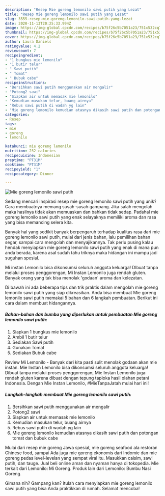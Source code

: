 ```yaml
---
description: "Resep Mie goreng lemonilo sawi putih yang Lezat"
title: "Resep Mie goreng lemonilo sawi putih yang Lezat"
slug: 3555-resep-mie-goreng-lemonilo-sawi-putih-yang-lezat
date: 2020-11-13T20:25:33.994Z
image: https://img-global.cpcdn.com/recipes/b75f26c5b7051a23/751x532cq70/mie-goreng-lemonilo-sawi-putih-foto-resep-utama.jpg
thumbnail: https://img-global.cpcdn.com/recipes/b75f26c5b7051a23/751x532cq70/mie-goreng-lemonilo-sawi-putih-foto-resep-utama.jpg
cover: https://img-global.cpcdn.com/recipes/b75f26c5b7051a23/751x532cq70/mie-goreng-lemonilo-sawi-putih-foto-resep-utama.jpg
author: Laura Daniels
ratingvalue: 4.2
reviewcount: 7
recipeingredient:
- "1 bungkus mie lemonilo"
- "1 butir telur"
- " Sawi putih"
- " Tomat"
- " Bubuk cabe"
recipeinstructions:
- "Bersihkan sawi putih menggunakan air mengalir"
- "Potong2 sawi"
- "Siapkan air untuk memasak mie lemonilo"
- "Kemudian masukan telur, buang airnya"
- "Rebus sawi putih di wadah yg lain"
- "Mie goreng lemonilo kemudian atasnya dikasih sawi putih dan potongan tomat dan bubuk cabe"
categories:
- Resep
tags:
- mie
- goreng
- lemonilo

katakunci: mie goreng lemonilo 
nutrition: 232 calories
recipecuisine: Indonesian
preptime: "PT31M"
cooktime: "PT31M"
recipeyield: "1"
recipecategory: Dinner

---
```



![Mie goreng lemonilo sawi putih](https://img-global.cpcdn.com/recipes/b75f26c5b7051a23/751x532cq70/mie-goreng-lemonilo-sawi-putih-foto-resep-utama.jpg)

Sedang mencari inspirasi resep mie goreng lemonilo sawi putih yang unik? Cara membuatnya memang susah-susah gampang. Jika salah mengolah maka hasilnya tidak akan memuaskan dan bahkan tidak sedap. Padahal mie goreng lemonilo sawi putih yang enak selayaknya memiliki aroma dan rasa yang bisa memancing selera kita.

Banyak hal yang sedikit banyak berpengaruh terhadap kualitas rasa dari mie goreng lemonilo sawi putih, mulai dari jenis bahan, lalu pemilihan bahan segar, sampai cara mengolah dan menyajikannya. Tak perlu pusing kalau hendak menyiapkan mie goreng lemonilo sawi putih yang enak di mana pun anda berada, karena asal sudah tahu triknya maka hidangan ini mampu jadi suguhan spesial.

Mi instan Lemonilo bisa dikonsumsi seluruh anggota keluarga! DIbuat tanpa melalui proses penggorengan, Mi Instan Lemonilo juga rendah gluten. Banyak orang yang tak bisa menolak &#39;godaan&#39; aroma dan kelezatan.


Di bawah ini ada beberapa tips dan trik praktis dalam mengolah mie goreng lemonilo sawi putih yang siap dikreasikan. Anda bisa membuat Mie goreng lemonilo sawi putih memakai 5 bahan dan 6 langkah pembuatan. Berikut ini cara dalam membuat hidangannya.

<!--inarticleads1-->

##### Bahan-bahan dan bumbu yang diperlukan untuk pembuatan Mie goreng lemonilo sawi putih:

1. Siapkan 1 bungkus mie lemonilo
1. Ambil 1 butir telur
1. Sediakan  Sawi putih
1. Gunakan  Tomat
1. Sediakan  Bubuk cabe


Review Mi Lemonilo - Banyak dari kita pasti sulit menolak godaan akan mie instan. Mie Instan Lemonilo bisa dikonsumsi seluruh anggota keluarga! Dibuat tanpa melalui proses penggorengan, Mie Instan Lemonilo juga rendah gluten karena dibuat dengan tepung tapioka hasil olahan petani Indonesia. Dengan Mie Instan Lemonilo, #MieTanpaJatah mulai hari ini! 

<!--inarticleads2-->

##### Langkah-langkah membuat Mie goreng lemonilo sawi putih:

1. Bersihkan sawi putih menggunakan air mengalir
1. Potong2 sawi
1. Siapkan air untuk memasak mie lemonilo
1. Kemudian masukan telur, buang airnya
1. Rebus sawi putih di wadah yg lain
1. Mie goreng lemonilo kemudian atasnya dikasih sawi putih dan potongan tomat dan bubuk cabe


Mulai dari resep mie goreng Jawa spesial, mie goreng seafood ala restoran Chinese food, sampai Ada juga mie goreng ekonomis dari Indomie dan mie goreng pedas level-levelan yang sempat viral itu. Masukkan caisim, sawi putih, dan tauge. Jual beli online aman dan nyaman hanya di tokopedia. Mie terkait dari Lemonilo: Mi Goreng. Produk lain dari Lemonilo: Bumbu Nasi Goreng. 

Gimana nih? Gampang kan? Itulah cara menyiapkan mie goreng lemonilo sawi putih yang bisa Anda praktikkan di rumah. Selamat mencoba!
